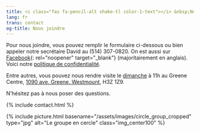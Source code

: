 ```yaml
---
title: <i class="fas fa-pencil-alt shake-tl color-1-text"></i> &nbsp;Nous joindre &nbsp;<i class="fas fa-phone shake-bottom color-1-dark-text"></i>
lang: fr
trans: contact
og-title: Nous joindre
---
```

Pour nous joindre, vous pouvez <i class="fas fa-pencil-alt color-1-text"></i> remplir le formulaire ci-dessous ou bien appeler notre secrétaire David au <i class="fas fa-phone color-1-dark-text"></i> (514) 307-0820. On est aussi sur [Facebook](https://www.facebook.com/MontrealQuakers/){: rel="noopener" target="_blank"} (majoritairement en anglais). Voici notre [politique de confidentialité](/confidentialité).

Entre autres, vous pouvez nous rendre visite le [dimanche](/coordonnées) à 11h au Greene Centre, [1090 ave. Greene, Westmount](/coordonnées), H3Z 1Z9.

N'hésitez pas à nous poser des questions.

{% include contact.html %}

{% include picture.html basename="/assets/images/circle_group_cropped" type="jpg" alt="Le groupe en cercle" class="img_center100" %}
